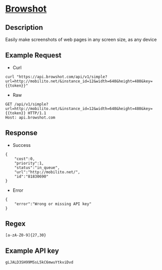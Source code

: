 # [Browshot](https://browshot.com/api/documentation)

## __Description__
Easily make screenshots of web pages in any screen size, as any device

## __Example Request__
* Curl
```
curl "https://api.browshot.com/api/v1/simple?url=http://mobilito.net/&instance_id=12&width=640&height=480&key={{token}}"
```

* Raw
```
GET /api/v1/simple?url=http://mobilito.net/&instance_id=12&width=640&height=480&key={{token}} HTTP/1.1
Host: api.browshot.com
```

## __Response__
* Success
```
{
    "cost":0,
    "priority":1,
    "status":"in_queue",
    "url":"http://mobilito.net/",
    "id":"81830690"
}
```
* Error
```
{
    "error":"Wrong or missing API key"
}
```
## __Regex__
```
[a-zA-Z0-9]{27,30}
```

## __Example API key__
```
gLJALD3SH99MSsL5kC6mwuYtkviDvd
```
